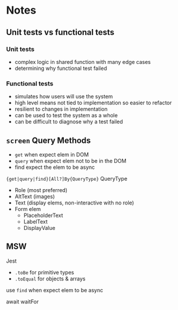 # Notes

## Unit tests vs functional tests

### Unit tests

- complex logic in shared function with many edge cases
- determining why functional test failed

### Functional tests

- simulates how users will use the system
- high level means not tied to implementation so easier to refactor
- resilient to changes in implementation
- can be used to test the system as a whole
- can be difficult to diagnose why a test failed

## `screen` Query Methods

- `get` when expect elem in DOM
- `query` when expect elem not to be in the DOM
- find expect the elem to be async

`{get|query|find}[All?]By{QueryType}`
QueryType

- Role (most preferred)
- AltText (images)
- Text (display elems, non-interactive with no role)
- Form elem
  - PlaceholderText
  - LabelText
  - DisplayValue

## MSW

Jest

- `.toBe` for primitive types
- `.toEqual` for objects & arrays

use `find` when expect elem to be async

await waitFor
